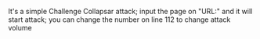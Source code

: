 
It's a simple Challenge Collapsar attack;
input the page on "URL:" and it will start attack;
you can change the number on line 112 to change attack volume
